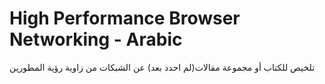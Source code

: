 # High Performance Browser Networking - Arabic

تلخيص للكتاب أو مجموعة مقالات(لم احدد بعد) عن الشبكات من زاوية رؤية المطورين
